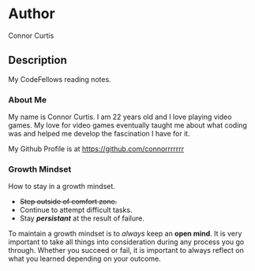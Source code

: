 # Author
Connor Curtis

## Description
My CodeFellows reading notes.

### About Me
My name is Connor Curtis. I am 22 years old and I love playing video games. My love for video games eventually taught me about what coding was and helped me develop the fascination I have for it.

My Github Profile is at https://github.com/connorrrrrrr
### Growth Mindset
How to stay in a growth mindset.
* ~~Step outside of comfort zone.~~
* Continue to attempt difficult tasks.
* Stay **_persistant_** at the result of failure.

To maintain a growth mindset is to _always_ keep an **open mind**. It is very important to take all things into consideration during any process you go through. Whether you succeed or fail, it is important to always reflect on what you learned depending on your outcome.
